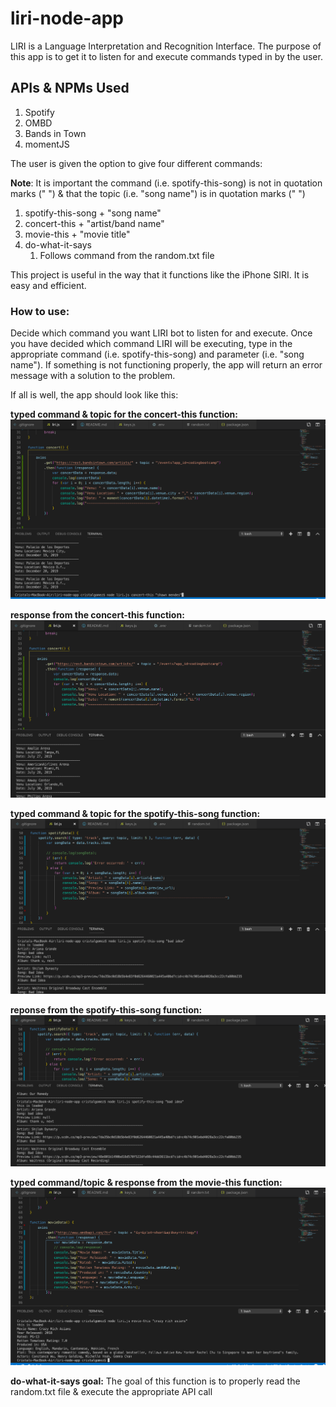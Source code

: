 # liri-node-app
LIRI is a Language Interpretation and Recognition Interface. The purpose of this app is to get it to listen for and execute commands typed in by the user. 

## APIs & NPMs Used
1. Spotify
1. OMBD
1. Bands in Town
1. momentJS

The user is given the option to give four different commands:

**Note**: It is important the command (i.e. spotify-this-song) is not in quotation marks (" ") & that the topic (i.e. "song name") is in quotation marks (" ")
1. spotify-this-song + "song name"
1. concert-this + "artist/band name"
1. movie-this + "movie title"
1. do-what-it-says 
    1. Follows command from the random.txt file

This project is useful in the way that it functions like the iPhone SIRI. It is easy and efficient. 

### How to use:
Decide which command you want LIRI bot to listen for and execute. Once you have decided which command LIRI will be executing, type in the appropriate command (i.e. spotify-this-song) and parameter (i.e. "song name"). If something is not functioning properly, the app will return an error message with a solution to the problem. 

If all is well, the app should look like this:

**typed command & topic for the concert-this function:**
![Image of concertCommand](https://github.com/CristalGomez/liri-node-app/blob/master/assets/images/concert-command.png)

**response from the concert-this function:**
![Image of concertResponse](https://github.com/CristalGomez/liri-node-app/blob/master/assets/images/concert-response.png)

**typed command & topic for the spotify-this-song function:**
![Image of spotifyCommand](https://github.com/CristalGomez/liri-node-app/blob/master/assets/images/spotify_command.png)

**reponse from the spotify-this-song function:**
![Image of spotifyResponse](https://github.com/CristalGomez/liri-node-app/blob/master/assets/images/spotify-5-responses.png)

**typed command/topic & response from the movie-this function:**
![Image of movieThis](https://github.com/CristalGomez/liri-node-app/blob/master/assets/images/movie-command-%26-response.png)

**do-what-it-says goal:**
The goal of this function is to properly read the random.txt file & execute the appropriate API call
